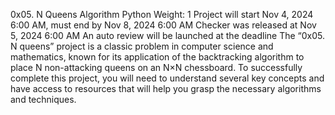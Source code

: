 0x05. N Queens
Algorithm
Python
 Weight: 1
 Project will start Nov 4, 2024 6:00 AM, must end by Nov 8, 2024 6:00 AM
 Checker was released at Nov 5, 2024 6:00 AM
 An auto review will be launched at the deadline
The “0x05. N queens” project is a classic problem in computer science and mathematics, known for its application of the backtracking algorithm to place N non-attacking queens on an N×N chessboard. To successfully complete this project, you will need to understand several key concepts and have access to resources that will help you grasp the necessary algorithms and techniques.

